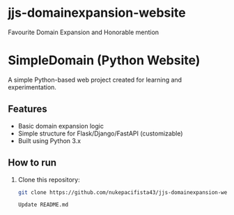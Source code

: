# jjs-domainexpansion-website
Favourite Domain Expansion and Honorable mention
# SimpleDomain (Python Website)

A simple Python-based web project created for learning and experimentation.

## Features
- Basic domain expansion logic
- Simple structure for Flask/Django/FastAPI (customizable)
- Built using Python 3.x

## How to run
1. Clone this repository:
   ```bash
   git clone https://github.com/nukepacifista43/jjs-domainexpansion-website.git

   Update README.md
